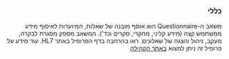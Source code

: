<div dir="rtl" markdown="1">

### כללי
משאב ה-Questionnaire הוא אוסף מובנה של שאלות, המיועדות לאיסוף מידע ממשתמש קצה (מידע קליני, מחקרי, סקרים וכד'). המשאב מספק מסגרת לבקרה, מעקב, ניהול והצגה של שאלונים. ראו בהרחבה בדף הפרופיל באתר HL7.
עוד מידע על פרופיל זה ניתן למצוא 
[ באתר הקהילה](https://www.fhir-il-community.org/projects/il-core-questionnaire-%26-questionnaireresponse-profiles)

</div>